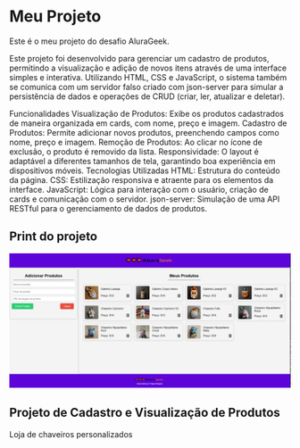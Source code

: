 # Meu Projeto

Este é o meu projeto do desafio AluraGeek.

Este projeto foi desenvolvido para gerenciar um cadastro de produtos, permitindo a visualização e adição de novos itens através de uma interface simples e interativa. Utilizando HTML, CSS e JavaScript, o sistema também se comunica com um servidor falso criado com json-server para simular a persistência de dados e operações de CRUD (criar, ler, atualizar e deletar).

Funcionalidades
Visualização de Produtos: Exibe os produtos cadastrados de maneira organizada em cards, com nome, preço e imagem.
Cadastro de Produtos: Permite adicionar novos produtos, preenchendo campos como nome, preço e imagem.
Remoção de Produtos: Ao clicar no ícone de exclusão, o produto é removido da lista.
Responsividade: O layout é adaptável a diferentes tamanhos de tela, garantindo boa experiência em dispositivos móveis.
Tecnologias Utilizadas
HTML: Estrutura do conteúdo da página.
CSS: Estilização responsiva e atraente para os elementos da interface.
JavaScript: Lógica para interação com o usuário, criação de cards e comunicação com o servidor.
json-server: Simulação de uma API RESTful para o gerenciamento de dados de produtos.

## Print do projeto

![Logo do Projeto](https://github.com/thiagoroddev/challeng-alurageek/blob/main/images/projeto.png?raw=true)

## Projeto de Cadastro e Visualização de Produtos

Loja de chaveiros personalizados
